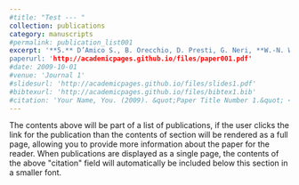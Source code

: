 ```yaml
---
#title: "Test --- "
collection: publications
category: manuscripts
#permalink: publication_list001
excerpt: '**5.** D’Amico S., B. Orecchio, D. Presti, G. Neri, **W.-N. Wu**, I. Sandu, L. Zhu, and R. B. Hermann (2013), Source parameters of small and moderate earthquakes in the area of the 2009 L’Aquila earthquake sequences (central Italy), ***Physics and Chemistry of the Earth***, 63, 77-91, doi:10.1016/j.pce.2013.02.005
paperurl: 'http://academicpages.github.io/files/paper001.pdf'
#date: 2009-10-01
#venue: 'Journal 1'
#slidesurl: 'http://academicpages.github.io/files/slides1.pdf'
#bibtexurl: 'http://academicpages.github.io/files/bibtex1.bib'
#citation: 'Your Name, You. (2009). &quot;Paper Title Number 1.&quot; <i>Journal 1</i>. 1(1).'
---
```

The contents above will be part of a list of publications, if the user clicks the link for the publication than the contents of section will be rendered as a full page, allowing you to provide more information about the paper for the reader. When publications are displayed as a single page, the contents of the above "citation" field will automatically be included below this section in a smaller font.
